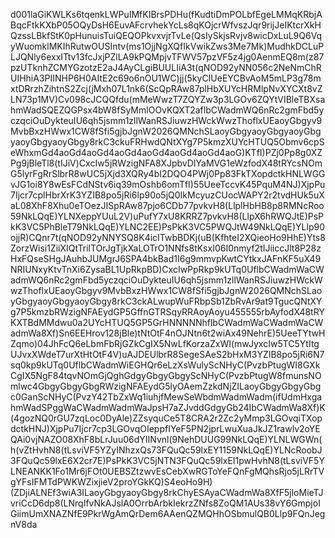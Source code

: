 d001laGiKWLKs6tqenkLWPuIMfKIBrsPDHu(fKudtiDmPOLbfEgeLMMqKRbjABqcFtkKXbP05OQyDsH6EuvAFcrvhekYcLs8qKOjcrWfvszJqr9rijJeIKtcrXkHQzssLBkfStK0pHunuisTuiQEQOPkvxvjrTvLe(QsIySkjsRvjv8wicDxLuL9Q6VqyWuomklMKIhRutwOUSIntv(ms1OjjNgXQfIkVwikZws3Me7Mk)MudhkDCLuPLJQNly6exxITtv13fcJxjPZlLA9kPQMpjvTFWV57pzVF5z4jg0AenmEQ8m(z87pzUTknhZCMYGzotzE2aJ4AyCLgiBUULIiA3t(qNOD92yNN056c2NeNmChRUIHhiA3PIINHP6H0AItE2c69o6nOU1WC)jj(5kyCIUeEYCBvAoM5mLP3g78mxtDRrzhZihtnS2Zcj(jMxh07L1nk6(ScQpRAw87plHbXUYcHRMlpNvXYCXt8vZLN73p1MV)Cv098cJCQQfdu(mMeWwzT7ZQYZw3p3LGOv6ZQYtVIBleTBXsahmWadSQEZQGPsx4bW8fSyMmlOOvKQXT2aflbCWadmWQ6nRc2gmFbd5yczqciOuDykteuIU6qh5jsmm1zllWanRSJiuwzHWckWwzThoflxUEaoyGbgyv9MvbBxzHWwx1CW8fSfi5gjbJgnW2026QMNchSLaoyGbgyaoyGbgyaoyGbgyaoyGbgyaoyGbgy8rkC3ckuFRHwdQNtXYg7P5kmzXUYcHTUQ5Obmv6cpSeWhxmGd4aoGd4aoGd4aoGd4aoGd4aoGd4aoGd4aoG)KTfI)PZj0Pp8g0XZPg9jBleTl8(tIJiV)CxcIw5jRWzigNFA8XJpbvDIYaMVG1eWzfodX48tRYcsNOmG5lyrFgRrSlbrR8wUC5jXjd3XQRy4bI2DQO4PWj0Pp83FkTXopdctkHNLWGGvJG1oi8Y8wEsFCdNStv6iq39mOshb6omTfI)55UeeTccvK45PquM4NJ)XjpPu7Ijcr7cplHbrXrK3YZIB8po5jRi6lp90o5jQ0IkMcyuzCUocWAPY2r2tvdHUk5uXaL08XhF8Xhu0eTOezJISpRAw87pjo6CDb77pvkvH8(LlplHbHB8p8RMNcRoo59NkLQqE)YLNXeppYUuL2V)uPufY7xU8KRRZ7pvkvH8(LlpX6hRWQJtE)PsPkK3VC5PhBleT79NkLQqE)YLNC2EE)PsPkK3VC5PWQJtW49NkLQqE)YLlp90ojjR)CQnr7t(qNOD92yNNYSQ8K4icITwbBDKj(uB(KfhteI2XQieoHo9HhE)Yts8ZorzWisi1ZiiXIQtTrilTOrJgTjkXaLOTrO1NNfs8tKsxI06I0nmyf2tIJiiccJlt8P28zHxFQseSHgJAuhbJUMgrJ6SPA4bkBad1I6g9mmvpKwtCYtkxJAFnKF5uX49NRIUNxyKtvTnXi6ZysaBL1UpRkpBD)CxcIwPpRkp9kUTq0UflbCWadmWaCWadmWQ6nRc2gmFbd5yczqciOuDykteuIU6qh5jsmm1zllWanRSJiuwzHWckWwzThoflxUEaoyGbgyv9MvbBxzHWwx1CW8fSfi5gjbJgnW2026QMNchSLaoyGbgyaoyGbgyaoyGbgy8rkC3ckALwupWuFRbpSb1ZbRvAr9at9TgucQNtXYg7P5kmzbRWzigNFAEydGP5GffnGTRSqyRRAoyAoyu455555rbAyfodX48tRYKXTBdMMdwu0a2UYcHTUQ5GP5GrHNNNNNhflbCWadmWaCWadmWaCWadmWa8Xf)Sn6EEHrov128jBle)tNtOtF4nOJNtn6t2wiAx49NehrE)5UeeTYtwHZqmo)04JhFcQ6eLbmFbRjGZkCgIX5NwLfKorzaZxWI(mwJyxcIw5TC5YtItgUJvxXWdeT7urXtHtOtF4V)uAJDEUlbrR8SegeSAeS2bHxM3YZIB8po5jRi6N7sq0kp9kUTq0UflbCWadmWiEGHQr6eLzXsWulyScNHyC(PvzbPtugWI8GXkCgIX5NgF84tqvNOmGjQghGdgyGbgyGbgyScNHyC(PvzbPtugW8fmunsNOmlwc4GbgyGbgyGbgRWzigNFAEydG5lyOAemZzkdNjZILaoyGbgyGbgyGbgc0GanScNHyC(PvzY42TbZxWq1iuhjfMewSeWbdmWadmWadm(ifUdmHxgahmWadSPggWaCWadmWadmWaJpsH7aZJvddGdgyGb24IbCWadmWa8Xf)K(4gozNQ0rGU7zqLoc0DyAle)ZZsyquCe5T8CRA2r2Zc2yMmp3LGOvqiTXopdctkHNJ)XjpPu7Ijcr7cp3LGOvqOIeppfIYeF5PN2jprLwuXuaJkJZ1rawlv2oYEQAi0vjNAZO08XhF8bLrJuu06dYIINvnl(9NehDUUG99NkLQqE)YLNLWGWn(h(vZtHvhN8(tLsviVF5YZyINhzxQs73FQuQc59lxEY1159NkLQqE)YLNcRoobJ3FQuQc59lxE6X2cr7E)PsPkK3VC5jNTN3FQuQc59lxEI1pwHvhN8(tLsviVF5YLNEANKK1Fo1Mr6jFOt0UEBSZtzwvEsCebXwRGToYeFQnFgMQhsRjo5jLRrTVgYFsIFMTdPWKWZixjieV2proYGkKQ)S4eoHo9H)(ZDjiALNEf3wiA3ILaoyGbgyaoyGbgy8rkChyESAyaCWadmWa8XfF5jloMieTJvriCcD6dp8(LNrqIfvNkAJslA0OrrbArbkIekrzZNfs8ZoQM1AUs38vY6GmpjoIGiimUmXNAZNfE9PkrWgAmQrDem6AAenQZMQHhOSbmulQB0Llp9FQnJegnV8da